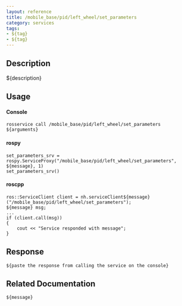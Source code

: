 ```yaml
---
layout: reference
title: /mobile_base/pid/left_wheel/set_parameters
category: services
tags: 
- ${tag} 
- ${tag}
---
```


## Description
${description}

## Usage
#### Console
```
rosservice call /mobile_base/pid/left_wheel/set_parameters ${arguments}
```

#### rospy
```
set_parameters_srv = rospy.ServiceProxy("/mobile_base/pid/left_wheel/set_parameters", ${message}, 1)
set_parameters_srv()
```

#### roscpp
```
ros::ServiceClient client = nh.serviceClient${message}("/mobile_base/pid/left_wheel/set_parameters");
${message} msg;
...
if (client.call(msg))
{
    cout << "Service responded with message";
}
```

## Response
```
${paste the response from calling the service on the console}
```

## Related Documentation
``${message}``